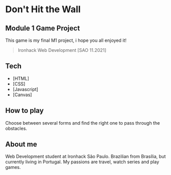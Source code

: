 # Don't Hit the Wall 
## Module 1 Game Project

This game is my final M1 project, i hope you all enjoyed it! 

> Ironhack 
>Web Development
> [SAO 11.2021]


## Tech

- [HTML] 
- [CSS]
- [Javascript] 
- [Canvas]

## How to play

Choose between several forms and find the right one to pass through the obstacles.

## About me
Web Development student at Ironhack São Paulo. Brazilian from Brasília, but currently living in Portugal.
My passions are travel, watch series and play games.